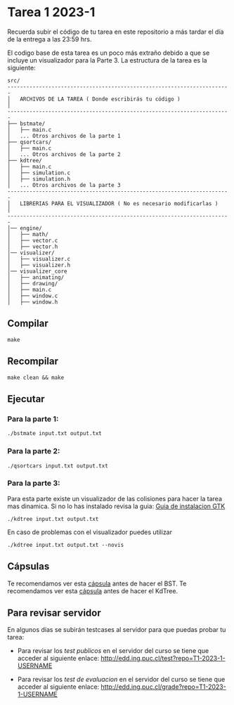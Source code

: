 # Tarea 1 2023-1

Recuerda subir el código de tu tarea en este repositorio a más tardar el día de la entrega a las 23:59 hrs.

El codigo base de esta tarea es un poco más extraño debido a que se incluye un visualizador para la Parte 3. La estructura de la tarea es la siguiente:

```
src/
-----------------------------------------------------------------------
│   ARCHIVOS DE LA TAREA ( Donde escribirás tu código )               │
-----------------------------------------------------------------------
├── bstmate/
│   ├── main.c
│   ... Otros archivos de la parte 1
├── qsortcars/
│   ├── main.c
│   ... Otros archivos de la parte 2
├── kdtree/
│   ├── main.c
│   ├── simulation.c
│   ├── simulation.h
│   ... Otros archivos de la parte 3
-----------------------------------------------------------------------
│   LIBRERIAS PARA EL VISUALIZADOR ( No es necesario modificarlas )   │
-----------------------------------------------------------------------
│── engine/
│   ├── math/
│   ├── vector.c
│   ├── vector.h
│── visualizer/
│   ├── visualizer.c
│   ├── visualizer.h
│── visualizer_core
│   ├── animating/
│   ├── drawing/
│   ├── main.c
│   ├── window.c
│   ├── window.h
```

## Compilar

```
make
```

## Recompilar

```
make clean && make
```

## Ejecutar

### Para la parte 1:
```
./bstmate input.txt output.txt
```

### Para la parte 2:
```
./qsortcars input.txt output.txt
```

### Para la parte 3:

Para esta parte existe un visualizador de las colisiones para hacer la tarea mas dinamica. Si no lo has instalado revisa la guia:
[Guia de instalacion GTK](https://github.com/IIC2133-PUC/2023-1/blob/master/Gu%C3%ADas/Set%20Up/3.0%20(Extra)%20GTK.md)

```
./kdtree input.txt output.txt
```

En caso de problemas con el visualizador puedes utilizar

```
./kdtree input.txt output.txt --novis
```


## Cápsulas
Te recomendamos ver esta [cápsula](https://youtu.be/j9W1qKCvFRE) antes de hacer el BST.
Te recomendamos ver esta [cápsula](https://youtu.be/_mSVK0OaaYw) antes de hacer el KdTree.

## Para revisar servidor

En algunos días se subirán testcases al servidor para que puedas probar tu tarea:

- Para revisar los _test publicos_ en el servidor del curso se tiene que acceder al siguiente enlace:
http://edd.ing.puc.cl/test?repo=T1-2023-1-USERNAME

- Para revisar los _test de evaluacion_ en el servidor del curso se tiene que acceder al siguiente enlace:
http://edd.ing.puc.cl/grade?repo=T1-2023-1-USERNAME
